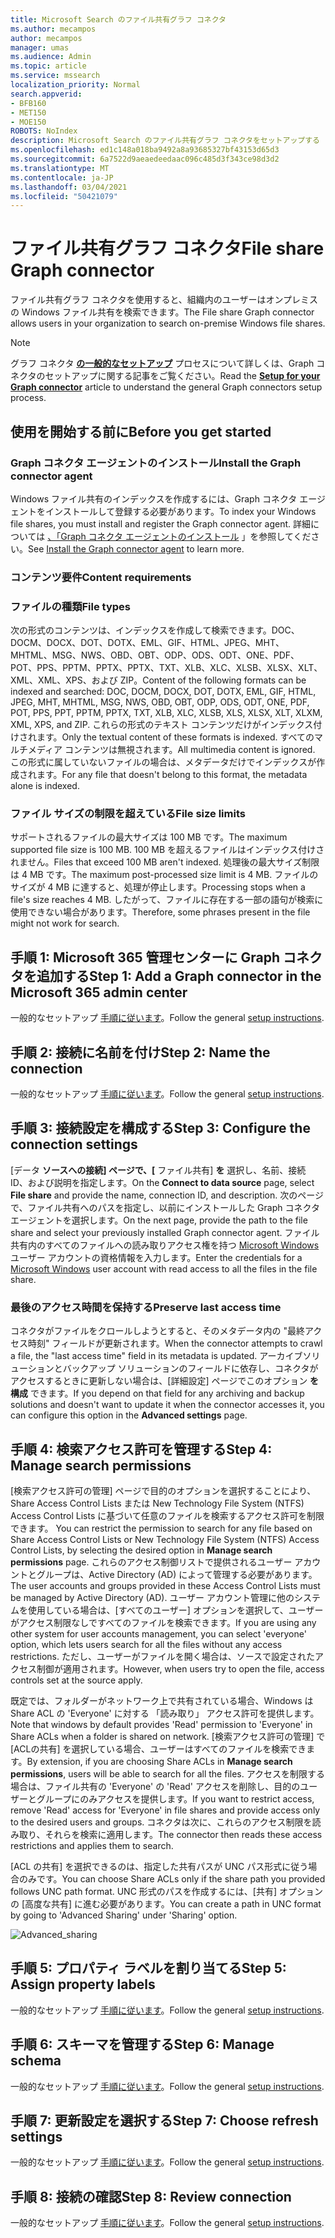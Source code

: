 ```yaml
---
title: Microsoft Search のファイル共有グラフ コネクタ
ms.author: mecampos
author: mecampos
manager: umas
ms.audience: Admin
ms.topic: article
ms.service: mssearch
localization_priority: Normal
search.appverid:
- BFB160
- MET150
- MOE150
ROBOTS: NoIndex
description: Microsoft Search のファイル共有グラフ コネクタをセットアップする
ms.openlocfilehash: ed1c148a018ba9492a8a93685327bf43153d65d3
ms.sourcegitcommit: 6a7522d9aeaedeedaac096c485d3f343ce98d3d2
ms.translationtype: MT
ms.contentlocale: ja-JP
ms.lasthandoff: 03/04/2021
ms.locfileid: "50421079"
---
```

<!---Previous ms.author: rusamai --->

# <a name="file-share-graph-connector"></a><span data-ttu-id="9dea9-103">ファイル共有グラフ コネクタ</span><span class="sxs-lookup"><span data-stu-id="9dea9-103">File share Graph connector</span></span>

<span data-ttu-id="9dea9-104">ファイル共有グラフ コネクタを使用すると、組織内のユーザーはオンプレミスの Windows ファイル共有を検索できます。</span><span class="sxs-lookup"><span data-stu-id="9dea9-104">The File share Graph connector allows users in your organization to search on-premise Windows file shares.</span></span>

> [!NOTE]
> <span data-ttu-id="9dea9-105">グラフ コネクタ [**の一般的なセットアップ**](configure-connector.md) プロセスについて詳しくは、Graph コネクタのセットアップに関する記事をご覧ください。</span><span class="sxs-lookup"><span data-stu-id="9dea9-105">Read the [**Setup for your Graph connector**](configure-connector.md) article to understand the general Graph connectors setup process.</span></span>

## <a name="before-you-get-started"></a><span data-ttu-id="9dea9-106">使用を開始する前に</span><span class="sxs-lookup"><span data-stu-id="9dea9-106">Before you get started</span></span>

### <a name="install-the-graph-connector-agent"></a><span data-ttu-id="9dea9-107">Graph コネクタ エージェントのインストール</span><span class="sxs-lookup"><span data-stu-id="9dea9-107">Install the Graph connector agent</span></span>

<span data-ttu-id="9dea9-108">Windows ファイル共有のインデックスを作成するには、Graph コネクタ エージェントをインストールして登録する必要があります。</span><span class="sxs-lookup"><span data-stu-id="9dea9-108">To index your Windows file shares, you must install and register the Graph connector agent.</span></span> <span data-ttu-id="9dea9-109">詳細については [、「Graph コネクタ エージェントのインストール](on-prem-agent.md) 」を参照してください。</span><span class="sxs-lookup"><span data-stu-id="9dea9-109">See [Install the Graph connector agent](on-prem-agent.md) to learn more.</span></span>  

### <a name="content-requirements"></a><span data-ttu-id="9dea9-110">コンテンツ要件</span><span class="sxs-lookup"><span data-stu-id="9dea9-110">Content requirements</span></span>

### <a name="file-types"></a><span data-ttu-id="9dea9-111">ファイルの種類</span><span class="sxs-lookup"><span data-stu-id="9dea9-111">File types</span></span>

<span data-ttu-id="9dea9-112">次の形式のコンテンツは、インデックスを作成して検索できます。DOC、 DOCM、DOCX、DOT、DOTX、EML、GIF、HTML、JPEG、MHT、MHTML、MSG、NWS、OBD、OBT、ODP、ODS、ODT、ONE、PDF、POT、PPS、PPTM、PPTX、PPTX、TXT、XLB、XLC、XLSB、XLSX、XLT、XML、XML、XPS、および ZIP。</span><span class="sxs-lookup"><span data-stu-id="9dea9-112">Content of the following formats can be indexed and searched: DOC, DOCM, DOCX, DOT, DOTX, EML, GIF, HTML, JPEG, MHT, MHTML, MSG, NWS, OBD, OBT, ODP, ODS, ODT, ONE, PDF, POT, PPS, PPT, PPTM, PPTX, TXT, XLB, XLC, XLSB, XLS, XLSX, XLT, XLXM, XML, XPS, and ZIP.</span></span> <span data-ttu-id="9dea9-113">これらの形式のテキスト コンテンツだけがインデックス付けされます。</span><span class="sxs-lookup"><span data-stu-id="9dea9-113">Only the textual content of these formats is indexed.</span></span> <span data-ttu-id="9dea9-114">すべてのマルチメディア コンテンツは無視されます。</span><span class="sxs-lookup"><span data-stu-id="9dea9-114">All multimedia content is ignored.</span></span> <span data-ttu-id="9dea9-115">この形式に属していないファイルの場合は、メタデータだけでインデックスが作成されます。</span><span class="sxs-lookup"><span data-stu-id="9dea9-115">For any file that doesn't belong to this format, the metadata alone is indexed.</span></span>

### <a name="file-size-limits"></a><span data-ttu-id="9dea9-116">ファイル サイズの制限を超えている</span><span class="sxs-lookup"><span data-stu-id="9dea9-116">File size limits</span></span>

<span data-ttu-id="9dea9-117">サポートされるファイルの最大サイズは 100 MB です。</span><span class="sxs-lookup"><span data-stu-id="9dea9-117">The maximum supported file size is 100 MB.</span></span> <span data-ttu-id="9dea9-118">100 MB を超えるファイルはインデックス付けされません。</span><span class="sxs-lookup"><span data-stu-id="9dea9-118">Files that exceed 100 MB aren't indexed.</span></span> <span data-ttu-id="9dea9-119">処理後の最大サイズ制限は 4 MB です。</span><span class="sxs-lookup"><span data-stu-id="9dea9-119">The maximum post-processed size limit is 4 MB.</span></span> <span data-ttu-id="9dea9-120">ファイルのサイズが 4 MB に達すると、処理が停止します。</span><span class="sxs-lookup"><span data-stu-id="9dea9-120">Processing stops when a file's size reaches 4 MB.</span></span> <span data-ttu-id="9dea9-121">したがって、ファイルに存在する一部の語句が検索に使用できない場合があります。</span><span class="sxs-lookup"><span data-stu-id="9dea9-121">Therefore, some phrases present in the file might not work for search.</span></span>

## <a name="step-1-add-a-graph-connector-in-the-microsoft-365-admin-center"></a><span data-ttu-id="9dea9-122">手順 1: Microsoft 365 管理センターに Graph コネクタを追加する</span><span class="sxs-lookup"><span data-stu-id="9dea9-122">Step 1: Add a Graph connector in the Microsoft 365 admin center</span></span>

<span data-ttu-id="9dea9-123">一般的なセットアップ [手順に従います](https://docs.microsoft.com/microsoftsearch/configure-connector)。</span><span class="sxs-lookup"><span data-stu-id="9dea9-123">Follow the general [setup instructions](https://docs.microsoft.com/microsoftsearch/configure-connector).</span></span>
<!---If the above phrase does not apply, delete it and insert specific details for your data source that are different from general setup instructions.-->

## <a name="step-2-name-the-connection"></a><span data-ttu-id="9dea9-124">手順 2: 接続に名前を付け</span><span class="sxs-lookup"><span data-stu-id="9dea9-124">Step 2: Name the connection</span></span>

<span data-ttu-id="9dea9-125">一般的なセットアップ [手順に従います](https://docs.microsoft.com/microsoftsearch/configure-connector)。</span><span class="sxs-lookup"><span data-stu-id="9dea9-125">Follow the general [setup instructions](https://docs.microsoft.com/microsoftsearch/configure-connector).</span></span>
<!---If the above phrase does not apply, delete it and insert specific details for your data source that are different from general setup instructions.-->

## <a name="step-3-configure-the-connection-settings"></a><span data-ttu-id="9dea9-126">手順 3: 接続設定を構成する</span><span class="sxs-lookup"><span data-stu-id="9dea9-126">Step 3: Configure the connection settings</span></span>

<span data-ttu-id="9dea9-127">[データ **ソースへの接続] ページで、[** ファイル共有] **を** 選択し、名前、接続 ID、および説明を指定します。</span><span class="sxs-lookup"><span data-stu-id="9dea9-127">On the **Connect to data source** page, select **File share** and provide the name, connection ID, and description.</span></span> <span data-ttu-id="9dea9-128">次のページで、ファイル共有へのパスを指定し、以前にインストールした Graph コネクタ エージェントを選択します。</span><span class="sxs-lookup"><span data-stu-id="9dea9-128">On the next page, provide the path to the file share and select your previously installed Graph connector agent.</span></span> <span data-ttu-id="9dea9-129">ファイル共有内のすべてのファイルへの読み取りアクセス権を持つ [Microsoft Windows](https://microsoft.com/windows) ユーザー アカウントの資格情報を入力します。</span><span class="sxs-lookup"><span data-stu-id="9dea9-129">Enter the credentials for a [Microsoft Windows](https://microsoft.com/windows) user account with read access to all the files in the file share.</span></span>

### <a name="preserve-last-access-time"></a><span data-ttu-id="9dea9-130">最後のアクセス時間を保持する</span><span class="sxs-lookup"><span data-stu-id="9dea9-130">Preserve last access time</span></span>

<span data-ttu-id="9dea9-131">コネクタがファイルをクロールしようとすると、そのメタデータ内の "最終アクセス時刻" フィールドが更新されます。</span><span class="sxs-lookup"><span data-stu-id="9dea9-131">When the connector attempts to crawl a file, the "last access time" field in its metadata is updated.</span></span> <span data-ttu-id="9dea9-132">アーカイブソリューションとバックアップ ソリューションのフィールドに依存し、コネクタがアクセスするときに更新しない場合は、[詳細設定] ページでこのオプション **を構成** できます。</span><span class="sxs-lookup"><span data-stu-id="9dea9-132">If you depend on that field for any archiving and backup solutions and doesn't want to update it when the connector accesses it, you can configure this option in the **Advanced settings** page.</span></span>

## <a name="step-4-manage-search-permissions"></a><span data-ttu-id="9dea9-133">手順 4: 検索アクセス許可を管理する</span><span class="sxs-lookup"><span data-stu-id="9dea9-133">Step 4: Manage search permissions</span></span>

<span data-ttu-id="9dea9-134">[検索アクセス許可の管理] ページで目的のオプションを選択することにより、Share Access Control Lists または New Technology File System (NTFS) Access Control Lists に基づいて任意のファイルを検索するアクセス許可を制限できます。 </span><span class="sxs-lookup"><span data-stu-id="9dea9-134">You can restrict the permission to search for any file based on Share Access Control Lists or New Technology File System (NTFS) Access Control Lists, by selecting the desired option in **Manage search permissions** page.</span></span> <span data-ttu-id="9dea9-135">これらのアクセス制御リストで提供されるユーザー アカウントとグループは、Active Directory (AD) によって管理する必要があります。</span><span class="sxs-lookup"><span data-stu-id="9dea9-135">The user accounts and groups provided in these Access Control Lists must be managed by Active Directory (AD).</span></span> <span data-ttu-id="9dea9-136">ユーザー アカウント管理に他のシステムを使用している場合は、[すべてのユーザー] オプションを選択して、ユーザーがアクセス制限なしですべてのファイルを検索できます。</span><span class="sxs-lookup"><span data-stu-id="9dea9-136">If you are using any other system for user accounts management, you can select 'everyone' option, which lets users search for all the files without any access restrictions.</span></span> <span data-ttu-id="9dea9-137">ただし、ユーザーがファイルを開く場合は、ソースで設定されたアクセス制御が適用されます。</span><span class="sxs-lookup"><span data-stu-id="9dea9-137">However, when users try to open the file, access controls set at the source apply.</span></span>

<span data-ttu-id="9dea9-138">既定では、フォルダーがネットワーク上で共有されている場合、Windows は Share ACL の 'Everyone' に対する 「読み取り」 アクセス許可を提供します。</span><span class="sxs-lookup"><span data-stu-id="9dea9-138">Note that windows by default provides 'Read' permission to 'Everyone' in Share ACLs when a folder is shared on network.</span></span> <span data-ttu-id="9dea9-139">[検索アクセス許可の管理] で [ACLの共有] を選択している場合、ユーザーはすべてのファイルを検索できます。</span><span class="sxs-lookup"><span data-stu-id="9dea9-139">By extension, if you are choosing Share ACLs in **Manage search permissions**, users will be able to search for all the files.</span></span> <span data-ttu-id="9dea9-140">アクセスを制限する場合は、ファイル共有の 'Everyone' の 'Read' アクセスを削除し、目的のユーザーとグループにのみアクセスを提供します。</span><span class="sxs-lookup"><span data-stu-id="9dea9-140">If you want to restrict access, remove 'Read' access for 'Everyone' in file shares and provide access only to the desired users and groups.</span></span> <span data-ttu-id="9dea9-141">コネクタは次に、これらのアクセス制限を読み取り、それらを検索に適用します。</span><span class="sxs-lookup"><span data-stu-id="9dea9-141">The connector then reads these access restrictions and applies them to search.</span></span>

<span data-ttu-id="9dea9-142">[ACL の共有] を選択できるのは、指定した共有パスが UNC パス形式に従う場合のみです。</span><span class="sxs-lookup"><span data-stu-id="9dea9-142">You can choose Share ACLs only if the share path you provided follows UNC path format.</span></span> <span data-ttu-id="9dea9-143">UNC 形式のパスを作成するには、[共有] オプションの [高度な共有] に進む必要があります。</span><span class="sxs-lookup"><span data-stu-id="9dea9-143">You can create a path in UNC format by going to 'Advanced Sharing' under 'Sharing' option.</span></span>

![Advanced_sharing](media/file-connector/file-advanced-sharing.png)

## <a name="step-5-assign-property-labels"></a><span data-ttu-id="9dea9-145">手順 5: プロパティ ラベルを割り当てる</span><span class="sxs-lookup"><span data-stu-id="9dea9-145">Step 5: Assign property labels</span></span>

<span data-ttu-id="9dea9-146">一般的なセットアップ [手順に従います](https://docs.microsoft.com/microsoftsearch/configure-connector)。</span><span class="sxs-lookup"><span data-stu-id="9dea9-146">Follow the general [setup instructions](https://docs.microsoft.com/microsoftsearch/configure-connector).</span></span>
<!---If the above phrase does not apply, delete it and insert specific details for your data source that are different from general setup instructions.-->

## <a name="step-6-manage-schema"></a><span data-ttu-id="9dea9-147">手順 6: スキーマを管理する</span><span class="sxs-lookup"><span data-stu-id="9dea9-147">Step 6: Manage schema</span></span>

<span data-ttu-id="9dea9-148">一般的なセットアップ [手順に従います](https://docs.microsoft.com/microsoftsearch/configure-connector)。</span><span class="sxs-lookup"><span data-stu-id="9dea9-148">Follow the general [setup instructions](https://docs.microsoft.com/microsoftsearch/configure-connector).</span></span>
<!---If the above phrase does not apply, delete it and insert specific details for your data source that are different from general setup instructions.-->

## <a name="step-7-choose-refresh-settings"></a><span data-ttu-id="9dea9-149">手順 7: 更新設定を選択する</span><span class="sxs-lookup"><span data-stu-id="9dea9-149">Step 7: Choose refresh settings</span></span>

<span data-ttu-id="9dea9-150">一般的なセットアップ [手順に従います](https://docs.microsoft.com/microsoftsearch/configure-connector)。</span><span class="sxs-lookup"><span data-stu-id="9dea9-150">Follow the general [setup instructions](https://docs.microsoft.com/microsoftsearch/configure-connector).</span></span>
<!---If the above phrase does not apply, delete it and insert specific details for your data source that are different from general setup instructions.-->

## <a name="step-8-review-connection"></a><span data-ttu-id="9dea9-151">手順 8: 接続の確認</span><span class="sxs-lookup"><span data-stu-id="9dea9-151">Step 8: Review connection</span></span>

<span data-ttu-id="9dea9-152">一般的なセットアップ [手順に従います](https://docs.microsoft.com/microsoftsearch/configure-connector)。</span><span class="sxs-lookup"><span data-stu-id="9dea9-152">Follow the general [setup instructions](https://docs.microsoft.com/microsoftsearch/configure-connector).</span></span>
<!---If the above phrase does not apply, delete it and insert specific details for your data source that are different from general setup 
instructions.-->

<!---## Troubleshooting-->
<!---Insert troubleshooting recommendations for this data source-->

<!---## Limitations-->
<!---Insert limitations for this data source-->
